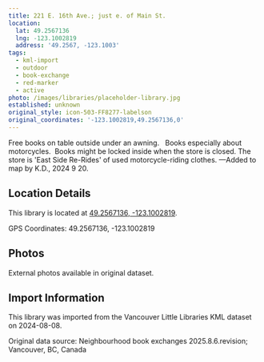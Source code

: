 ```yaml
---
title: 221 E. 16th Ave.; just e. of Main St.
location:
  lat: 49.2567136
  lng: -123.1002819
  address: '49.2567, -123.1003'
tags:
  - kml-import
  - outdoor
  - book-exchange
  - red-marker
  - active
photo: /images/libraries/placeholder-library.jpg
established: unknown
original_style: icon-503-FF8277-labelson
original_coordinates: '-123.1002819,49.2567136,0'
---
```

Free books on table outside under an awning.  
Books especially about motorcycles.  
Books might be locked inside when the store is closed.
The store is 'East Side Re-Rides' of used motorcycle-riding clothes.
—Added to map by K.D., 2024 9 20. 

## Location Details

This library is located at [49.2567136, -123.1002819](https://www.google.com/maps?q=49.2567136,-123.1002819).

GPS Coordinates: 49.2567136, -123.1002819

## Photos

External photos available in original dataset.

## Import Information

This library was imported from the Vancouver Little Libraries KML dataset on 2024-08-08.

Original data source: Neighbourhood book exchanges 2025.8.6.revision; Vancouver, BC, Canada
